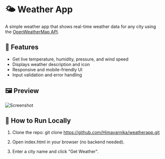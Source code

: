 # 🌤️ Weather App

A simple weather app that shows real-time weather data for any city using the [OpenWeatherMap API](https://openweathermap.org/api).

## 🔧 Features

- Get live temperature, humidity, pressure, and wind speed
- Displays weather description and icon
- Responsive and mobile-friendly UI
- Input validation and error handling

## 🖼️ Preview

![Screenshot](screenshot.png) <!-- Add a screenshot file to your repo -->

## 🚀 How to Run Locally

1. Clone the repo:
   git clone https://github.com/Himavarnika/weatherapp.git

2. Open index.html in your browser (no backend needed).

3. Enter a city name and click "Get Weather".



